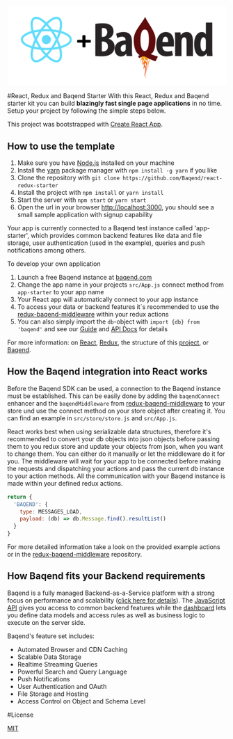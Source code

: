 !["Logo"](https://github.com/Baqend/react-redux-starter/raw/master/react_baqend.png)

#React, Redux and Baqend Starter
With this React, Redux and Baqend starter kit you can build **blazingly fast single page applications** in no time. Setup your project by following the simple steps below.

This project was bootstrapped with [Create React App](https://github.com/facebookincubator/create-react-app).

## How to use the template

1. Make sure you have [Node.js](https://nodejs.org/en/) installed on your machine
2. Install the [yarn](https://yarnpkg.com) package manager with `npm install -g yarn` if you like
3. Clone the repository with `git clone https://github.com/Baqend/react-redux-starter`
4. Install the project with `npm install` or `yarn install`
5. Start the server with `npm start` or `yarn start`
6. Open the url in your browser [http://localhost:3000](http://localhost:3000), you should see a small sample application with signup capability

Your app is currently connected to a Baqend test instance called 'app-starter', which provides common backend features like data and file storage, user authentication (used in the example), queries and push notifications among others.

To develop your own application

1. Launch a free Baqend instance at [baqend.com](http://dashboard.baqend.com/register)
2. Change the app name in your projects `src/App.js` connect method from `app-starter` to your app name
3. Your React app will automatically connect to your app instance
4. To access your data or backend features it´s recommended to use the [redux-baqend-middleware](https://github.com/Baqend/redux-baqend) within your redux actions
5. You can also simply import the `db`-object with `import {db} from 'baqend'`
and see our [Guide](http://www.baqend.com/guide/#accessing-data) and [API Docs](http://www.baqend.com/js-sdk/latest/baqend.html) for details

For more information: on [React](https://facebook.github.io/react/docs/hello-world.html), [Redux](http://redux.js.org/), the structure of this
[project](https://github.com/facebookincubator/create-react-app), or [Baqend](http://www.baqend.com).


## How the Baqend integration into React works

Before the Baqend SDK can be used, a connection to the Baqend instance must be established. This can be easily done by adding the `baqendConnect` enhancer and the `baqendMiddleware` from [redux-baqend-middleware](https://github.com/Baqend/redux-baqend) to your store und use the connect method on your store object after creating it. You can find an example in `src/store/store.js` and `src/App.js`.

React works best when using serializable data structures, therefore it's recommended to convert your db objects into json objects before passing them to you redux store and update your objects from json, when you want to change them. You can either do it manually or let the middleware do it for you. The middleware will wait for your app to be connected before making the requests and dispatching your actions and pass the current db instance to your action methods. All the communication with your Baqend instance is made within your defined redux actions.

```js
return {
  'BAQEND': {
    type: MESSAGES_LOAD,
    payload: (db) => db.Message.find().resultList()
  }
}
```
For more detailed information take a look on the provided example actions or in the [redux-baqend-middleware](https://github.com/Baqend/redux-baqend) repository.


## How Baqend fits your Backend requirements

Baqend is a fully managed Backend-as-a-Service platform with a strong focus on performance and scalability
([click here for details](http://blog.baqend.com/post/139788321880/bringing-web-performance-to-the-next-level-an)).
The [JavaScript API](http://www.baqend.com/js-sdk/latest/baqend.html) gives you access to common backend features
while the [dashboard](http://www.baqend.com/guide/#baqend-dashboard) lets you define data models and access rules as
well as business logic to execute on the server side.

Baqend's feature set includes:

* Automated Browser and CDN Caching
* Scalable Data Storage
* Realtime Streaming Queries
* Powerful Search and Query Language
* Push Notifications
* User Authentication and OAuth
* File Storage and Hosting
* Access Control on Object and Schema Level

#License

[MIT](https://github.com/Baqend/react-redux-starter/blob/master/LICENSE)
